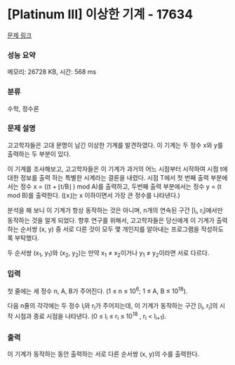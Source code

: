 # [Platinum III] 이상한 기계 - 17634 

[문제 링크](https://www.acmicpc.net/problem/17634) 

### 성능 요약

메모리: 26728 KB, 시간: 568 ms

### 분류

수학, 정수론

### 문제 설명

<p>고고학자들은 고대 문명이 남긴 이상한 기계를 발견하였다. 이 기계는 두 정수 x와 y를 출력하는 두 부분이 있다.</p>

<p>이 기계를 조사해보고, 고고학자들은 이 기계가 과거의 어느 시점부터 시작하여 시점 t에 대한 정보를 출력 하는 특별한 시계라는 결론을 내렸다. 시점 T에서 첫 번째 출력 부분에서는 정수 x = ((t + ⌊t/B⌋ ) mod A)를 출력하고, 두번째 출력 부분에서는 정수 y = (t mod B)를 출력한다. (⌊x⌋는 x 이하이면서 가장 큰 정수를 나타낸다.)</p>

<p>분석을 해 보니 이 기계가 항상 동작하는 것은 아니며, n개의 연속된 구간 [l<sub>i</sub>, r<sub>i</sub>]에서만 동작하는 것을 알게 되었다. 향후 연구를 위해서, 고고학자들은 당신에게 이 기계가 출력하는 순서쌍 (x, y) 중 서로 다른 것이 모두 몇 개인지를 알아내는 프로그램을 작성하도록 부탁했다.</p>

<p>두 순서쌍 (x<sub>1</sub>, y<sub>1</sub>)와 (x<sub>2</sub>, y<sub>2</sub>)는 만약 x<sub>1</sub> ≠ x<sub>2</sub>이거나 y<sub>1</sub> ≠ y<sub>2</sub>이라면 서로 다르다.</p>

### 입력 

 <p>첫 줄에는 세 정수 n, A, B가 주어진다. (1 ≤ n ≤ 10<sup>6</sup>; 1 ≤ A, B ≤ 10<sup>18</sup>).</p>

<p>다음 n줄의 각각에는 두 정수 l<sub>i</sub>와 r<sub>i</sub>가 주어지는데, 이 기계가 동작하는 구간 [l<sub>i</sub>, r<sub>i</sub>]의 시작 시점과 종료 시점을 나타낸다. (0 ≤ l<sub>i</sub> ≤ r<sub>i</sub> ≤ 10<sup>18</sup> , r<sub>i</sub> < l<sub>i+1</sub>).</p>

### 출력 

 <p>이 기계가 동작하는 동안 출력하는 서로 다른 순서쌍 (x, y)의 수를 출력한다.</p>

